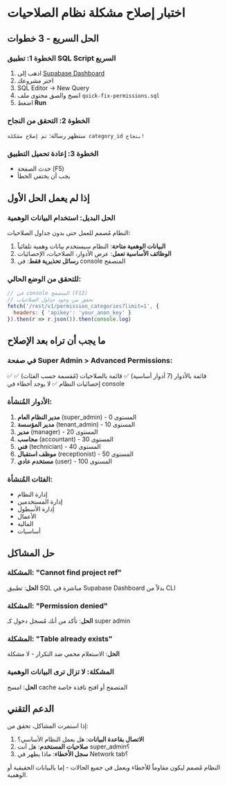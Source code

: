 # اختبار إصلاح مشكلة نظام الصلاحيات

## الحل السريع - 3 خطوات

### الخطوة 1: تطبيق SQL Script السريع
1. اذهب إلى [Supabase Dashboard](https://supabase.com/dashboard)
2. اختر مشروعك
3. SQL Editor → New Query
4. انسخ والصق محتوى ملف `quick-fix-permissions.sql`
5. اضغط **Run**

### الخطوة 2: التحقق من النجاح
ستظهر رسالة: `تم إصلاح مشكلة category_id بنجاح!`

### الخطوة 3: إعادة تحميل التطبيق
- حدث الصفحة (F5)
- يجب أن يختفي الخطأ

## إذا لم يعمل الحل الأول

### الحل البديل: استخدام البيانات الوهمية
النظام مُصمم للعمل حتى بدون جداول الصلاحيات:

1. **البيانات الوهمية متاحة**: النظام سيستخدم بيانات وهمية تلقائياً
2. **الوظائف الأساسية تعمل**: عرض الأدوار، الصلاحيات، الإحصائيات
3. **رسائل تحذيرية فقط**: في console المتصفح

### للتحقق من الوضع الحالي:
```javascript
// في console المتصفح (F12)
// تحقق من وجود جداول الصلاحيات
fetch('/rest/v1/permission_categories?limit=1', {
  headers: { 'apikey': 'your_anon_key' }
}).then(r => r.json()).then(console.log)
```

## ما يجب أن تراه بعد الإصلاح

### في صفحة Super Admin > Advanced Permissions:
✅ قائمة بالأدوار (7 أدوار أساسية)
✅ قائمة بالصلاحيات (مُقسمة حسب الفئات)
✅ إحصائيات النظام
✅ لا يوجد أخطاء في console

### الأدوار المُنشأة:
1. **مدير النظام العام** (super_admin) - المستوى 0
2. **مدير المؤسسة** (tenant_admin) - المستوى 10
3. **مدير** (manager) - المستوى 20
4. **محاسب** (accountant) - المستوى 30
5. **فني** (technician) - المستوى 40
6. **موظف استقبال** (receptionist) - المستوى 50
7. **مستخدم عادي** (user) - المستوى 100

### الفئات المُنشأة:
- إدارة النظام
- إدارة المستخدمين
- إدارة الأسطول
- الأعمال
- المالية
- أساسيات

## حل المشاكل

### المشكلة: "Cannot find project ref"
**الحل**: تطبيق SQL مباشرة في Supabase Dashboard بدلاً من CLI

### المشكلة: "Permission denied"
**الحل**: تأكد من أنك مُسجل دخول كـ super admin

### المشكلة: "Table already exists"
**الحل**: الاستعلام محمي ضد التكرار - لا مشكلة

### المشكلة: لا تزال ترى البيانات الوهمية
**الحل**: امسح cache المتصفح أو افتح نافذة خاصة

## الدعم التقني

إذا استمرت المشاكل، تحقق من:
1. **الاتصال بقاعدة البيانات**: هل يعمل النظام الأساسي؟
2. **صلاحيات المستخدم**: هل أنت super_admin؟
3. **سجل الأخطاء**: ماذا يظهر في Network tab؟

النظام مُصمم ليكون مقاوماً للأخطاء ويعمل في جميع الحالات - إما بالبيانات الحقيقية أو الوهمية. 